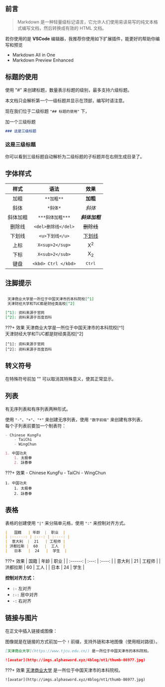 ## 前言

> Markdown 是一种轻量级标记语言，它允许人们使用易读易写的纯文本格式编写文档，然后转换成有效的 HTML 文档。

若你使用的是 **VSCode** 编辑器，我推荐你使用如下扩展插件，能更好的帮助你编写和预览 

- Markdown All in One
- Markdown Preview Enhanced
  

## 标题的使用

使用 "#" 来创建标题，数量表示标题的级别，最多支持六级标题。

本文档只会解析第一个一级标题并显示在顶部，编写时请注意。

现在我们位于二级标题 `"## 标题的使用"` 下，

加一个三级标题

```markdown
### 这是三级标题
```
### 这是三级标题

你可以看到三级标题自动解析为二级标题的子标题并在右侧生成目录了。

## 字体样式

|   样式   |        语法         |      效果       |
| :------: | :-----------------: | :-------------: |
|   加粗   |     `**加粗**`      |    **加粗**     |
|   斜体   |      `*斜体*`       |     *斜体*      |
| 斜体加粗 |  `***斜体加粗***`   | ***斜体加粗***  |
|  删除线  | `<del>删除线</del>` |   ~~删除线~~    |
|  下划线  |   `<u>下划线</u>`   |  <u>下划线</u>  |
|   上标   |   `X<sup>2</sup>`   |  X<sup>2</sup>  |
|   下标   |   `X<sub>2</sub>`   |  X<sub>2</sub>  |
|   键盘   | `<kbd> Ctrl </kbd>` | <kbd>Ctrl</kbd> |

## 注脚提示

```markdown title="注脚"

 天津商业大学是一所位于中国天津市的本科院校[^1]
 天津财经大学和TUC都是财经类高校[^2]

[^1]: 资料来源于官网
[^2]: 资料来源于百度百科
```

???+ 效果
    天津商业大学是一所位于中国天津市的本科院校[^1]</br>
    天津财经大学和TUC都是财经类高校[^2]

    [^1]: 资料来源于官网
    [^2]: 资料来源于百度百科

## 转义符号

在特殊符号前加 "\" 可以取消其特殊意义，使其正常显示。

## 列表

有无序列表和有序列表两种形式。

使用 `"-"`、`"+"`、`"*"` 来创建无序列表，使用 `"数字前缀"` 来创建有序列表，</br>
每个子列表前要加一个制表符：

```markdown title="无序列表和有序列表"
- Chinese KungFu
    - TaiChi
    - WingChun

1. 中国功夫
    1. 太极拳
    2. 詠春拳
```

???+ 效果
    - Chinese KungFu
        - TaiChi
        - WingChun

    1. 中国功夫
        1. 太极拳
        2. 詠春拳

## 表格

表格的创建使用 `"|"` 来分隔单元格，使用 `":"` 来控制对齐方式。

```markdown title="表格居中对齐"
|   国籍   | 年龄  |  职业  |
| :------: | :---: | :----: |
|  意大利  |  21   | 工程师 |
| 洪都拉斯 |  60   |  工人  |
|   日本   |  24   |  学生  |
```

???+ 效果
    |   国籍   | 年龄  |  职业  |
    | :------: | :---: | :----: |
    |  意大利  |  21   | 工程师 |
    | 洪都拉斯 |  60   |  工人  |
    |   日本   |  24   |  学生  |

**控制对齐方式：**

- `:-` 左对齐
- `:-:` 居中对齐
- `-:` 右对齐

## 链接与图片

在正文中插入链接或图像：

图像就是在链接的方式前加一个 `!` 前缀，支持外链和本地图像（使用相对路径）。

```markdown title="链接与图片"
[天津商业大学](https://www.tjcu.edu.cn/) 是一所位于中国天津市的本科院校。

![avatar](http://imgs.alphasword.xyz/4blog/nt1/thumb-86977.jpg)
```

???+ 效果
    [天津商业大学](https://www.tjcu.edu.cn/) 是一所位于中国天津市的本科院校。

    ![avatar](http://imgs.alphasword.xyz/4blog/nt1/thumb-86977.jpg)
